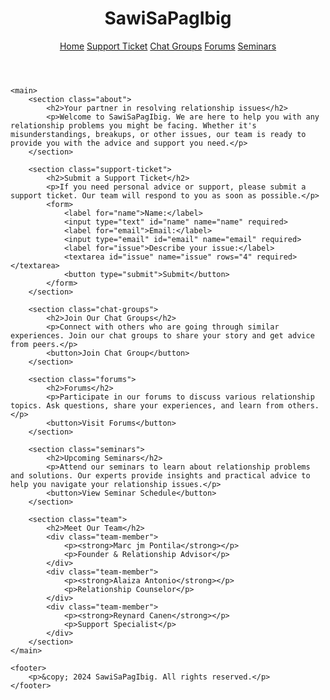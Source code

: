<html>
<html lang="en">
<head>
    <meta charset="UTF-8">
    <meta name="viewport" content="width=device-width, initial-scale=1.0">
    <title>SawiSaPagIbig</title>
    <link rel="stylesheet" href="styles.css">
</head>
<body>
    <header>
        <h1>SawiSaPagIbig</h1>
        <nav>
            <a href="#">Home</a>
            <a href="#">Support Ticket</a>
            <a href="#">Chat Groups</a>
            <a href="#">Forums</a>
            <a href="#">Seminars</a>
        </nav>
    </header>

    <main>
        <section class="about">
            <h2>Your partner in resolving relationship issues</h2>
            <p>Welcome to SawiSaPagIbig. We are here to help you with any relationship problems you might be facing. Whether it's misunderstandings, breakups, or other issues, our team is ready to provide you with the advice and support you need.</p>
        </section>

        <section class="support-ticket">
            <h2>Submit a Support Ticket</h2>
            <p>If you need personal advice or support, please submit a support ticket. Our team will respond to you as soon as possible.</p>
            <form>
                <label for="name">Name:</label>
                <input type="text" id="name" name="name" required>
                <label for="email">Email:</label>
                <input type="email" id="email" name="email" required>
                <label for="issue">Describe your issue:</label>
                <textarea id="issue" name="issue" rows="4" required></textarea>
                <button type="submit">Submit</button>
            </form>
        </section>

        <section class="chat-groups">
            <h2>Join Our Chat Groups</h2>
            <p>Connect with others who are going through similar experiences. Join our chat groups to share your story and get advice from peers.</p>
            <button>Join Chat Group</button>
        </section>

        <section class="forums">
            <h2>Forums</h2>
            <p>Participate in our forums to discuss various relationship topics. Ask questions, share your experiences, and learn from others.</p>
            <button>Visit Forums</button>
        </section>

        <section class="seminars">
            <h2>Upcoming Seminars</h2>
            <p>Attend our seminars to learn about relationship problems and solutions. Our experts provide insights and practical advice to help you navigate your relationship issues.</p>
            <button>View Seminar Schedule</button>
        </section>

        <section class="team">
            <h2>Meet Our Team</h2>
            <div class="team-member">
                <p><strong>Marc jm Pontila</strong></p>
                <p>Founder & Relationship Advisor</p>
            </div>
            <div class="team-member">
                <p><strong>Alaiza Antonio</strong></p>
                <p>Relationship Counselor</p>
            </div>
            <div class="team-member">
                <p><strong>Reynard Canen</strong></p>
                <p>Support Specialist</p>
            </div>
        </section>
    </main>

    <footer>
        <p>&copy; 2024 SawiSaPagIbig. All rights reserved.</p>
    </footer>
</body>
</html>

